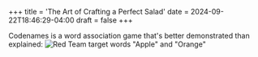 +++
title = 'The Art of Crafting a Perfect Salad'
date = 2024-09-22T18:46:29-04:00
draft = false
+++

Codenames is a word association game that's better demonstrated than explained:
 ![Red Team target words "Apple" and "Orange"](/img/example1.png)
